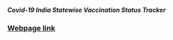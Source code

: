 ##### Covid-19 India Statewise Vaccination Status Tracker
### [Webpage link](https://mukil-ja.github.io/Vaccination/)


